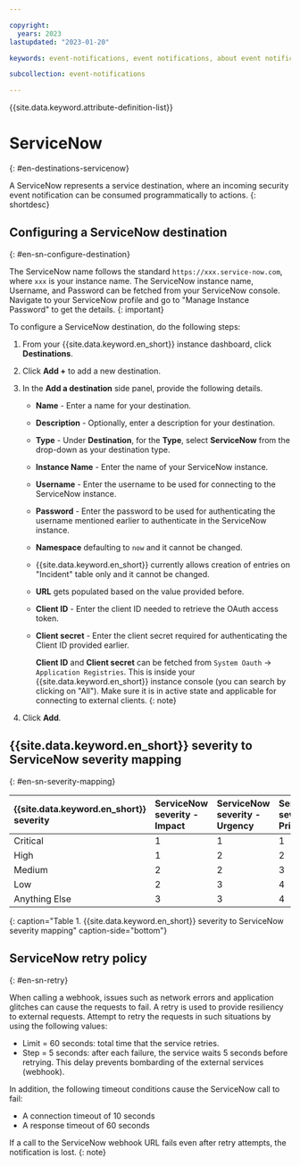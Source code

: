 ```yaml
---

copyright:
  years: 2023
lastupdated: "2023-01-20"

keywords: event-notifications, event notifications, about event notifications, destinations, ServiceNow, servicenow

subcollection: event-notifications

---
```


{{site.data.keyword.attribute-definition-list}}

# ServiceNow
{: #en-destinations-servicenow}

A ServiceNow represents a service destination, where an incoming security event notification can be consumed programmatically to actions.
{: shortdesc}

## Configuring a ServiceNow destination
{: #en-sn-configure-destination}

The ServiceNow name follows the standard `https://xxx.service-now.com`, where `xxx` is your instance name. The ServiceNow instance name, Username, and Password can be fetched from your ServiceNow console. Navigate to your ServiceNow profile and go to "Manage Instance Password" to get the details.
{: important}

To configure a ServiceNow destination, do the following steps:

1. From your {{site.data.keyword.en_short}} instance dashboard, click **Destinations**.

1. Click **Add +** to add a new destination.

1. In the **Add a destination** side panel, provide the following details.

   - **Name** - Enter a name for your destination.
   - **Description** - Optionally, enter a description for your destination.
   - **Type** - Under **Destination**, for the **Type**, select **ServiceNow** from the drop-down as your destination type.
   - **Instance Name** - Enter the name of your ServiceNow instance.
   - **Username** - Enter the username to be used for connecting to the ServiceNow instance.
   - **Password** - Enter the password to be used for authenticating the username mentioned earlier to authenticate in the ServiceNow instance.
   - **Namespace** defaulting to `now` and it cannot be changed.
   - {{site.data.keyword.en_short}} currently allows creation of entries on "Incident" table only and it cannot be changed.
   - **URL** gets populated based on the value provided before.
   - **Client ID** - Enter the client ID needed to retrieve the OAuth access token.
   - **Client secret** - Enter the client secret required for authenticating the Client ID provided earlier.

      **Client ID** and **Client secret** can be fetched from `System Oauth` -> `Application Registries`. This is inside your {{site.data.keyword.en_short}} instance console (you can search by clicking on "All"). Make sure it is in active state and applicable for connecting to external clients.
      {: note}

1. Click **Add**.

## {{site.data.keyword.en_short}} severity to ServiceNow severity mapping
{: #en-sn-severity-mapping}

| {{site.data.keyword.en_short}} severity | ServiceNow severity - Impact | ServiceNow severity - Urgency | ServiceNow severity - Priority |
| :---------- | :---------- | :---------- | :---------- |
| Critical | 1 | 1 | 1 |
| High | 1 | 2 | 2 |
| Medium | 2 | 2 | 3 |
| Low | 2 | 3 | 4 |
| Anything Else | 3 | 3 | 4 |
{: caption="Table 1. {{site.data.keyword.en_short}} severity to ServiceNow severity mapping" caption-side="bottom"}

## ServiceNow retry policy
{: #en-sn-retry}

When calling a webhook, issues such as network errors and application glitches can cause the requests to fail. A retry is used to provide resiliency to external requests. Attempt to retry the requests in such situations by using the following values:

- Limit = 60 seconds: total time that the service retries.
- Step = 5 seconds: after each failure, the service waits 5 seconds before retrying. This delay prevents bombarding of the external services (webhook).

In addition, the following timeout conditions cause the ServiceNow call to fail:

- A connection timeout of 10 seconds
- A response timeout of 60 seconds

If a call to the ServiceNow webhook URL fails even after retry attempts, the notification is lost.
{: note}

